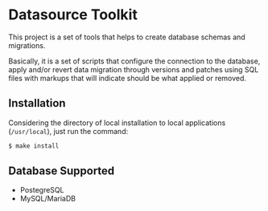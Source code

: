 Datasource Toolkit
==================

This project is a set of tools that helps to create database schemas and
migrations.

Basically, it is a set of scripts that configure the connection to the
database, apply and/or revert data migration through versions and patches using
SQL files with markups that will indicate should be what applied or removed.

## Installation

Considering the directory of local installation to local applications
(`/usr/local`), just run the command:

```sh
$ make install
```

## Database Supported

- PostegreSQL
- MySQL/MariaDB
